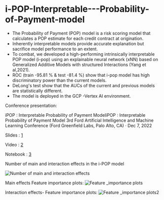 # i-POP-Interpretable---Probability-of-Payment-model

- The Probability of Payment (POP) model is a risk scoring model that calculates a POP estimate for each  credit contract at origination.
- Inherently interpretable models provide accurate explanation but sacrifice model performance to an extent.
- To combat, we developed a high-performing intrinsically interpretable POP model (i-pop) using an explainable neural network (xNN)  based on Generalized Additive Models   with structured Interactions (Yang et al,2021).   
- ROC (train -95.81 % & test -81.4 %) show that i-pop model has high discriminatory power than the current models.
- DeLong's test show that the AUCs of the current and previous models are statistically different.
- The model is deployed in the GCP -Vertex AI environment. 

Conference presentation:

iPOP : Interpretable Probability of Payment ModeliPOP : Interpretable Probability of Payment Model
3rd Ford Artificial Intelligence and Machine Learning Conference (Ford Greenfield Labs, Palo Alto, CA) · Dec 7, 2022


Slides : <a href="https://github.com/sprasadhpy/i-POP-Interpretable---Probability-of-Payment-model/blob/main/i-POP%20Interpretable%20%20Probability%20of%20Payment%20model.pdf" target="_blank">1</a>

Video : <a href="https://github.com/sprasadhpy/i-POP-Interpretable---Probability-of-Payment-model/blob/main/015-video.mp4.mp4" target="_blank">2</a>

Notebook : <a href="https://github.com/sprasadhpy/i-POP-Interpretable---Probability-of-Payment-model/blob/main/UK_COMM_(Latest)%20(Rahul).ipynb" target="_blank"> 3 </a>

Number of main and interaction effects in the i-POP model


![Number of main and interaction effects](https://user-images.githubusercontent.com/40602129/219279477-b4842114-d152-40d6-aefa-53ae18d98980.png)


 Main effects Feature importance plots: 
![Feature _importance plots](https://user-images.githubusercontent.com/40602129/219279972-de27b7cc-3da2-45f1-9801-eea7a340ea3f.png)

Interaction effects- Feature importance plots: 
![Feature _importance plots2](https://user-images.githubusercontent.com/40602129/219280102-ab8f7812-9709-4998-a3a8-6ad002cd514a.png)
